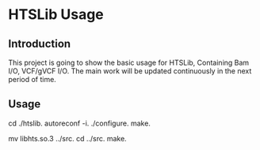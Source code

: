 # HTSLib Usage
## Introduction
This project is going to show the basic usage for HTSLib, Containing Bam I/O, VCF/gVCF I/O. The main work will be updated continuously in the next period of time.
## Usage
cd ./htslib.
autoreconf -i.
./configure.
make.

mv libhts.so.3 ../src.
cd ../src.
make.

